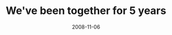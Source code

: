 ---
layout: base.njk
title : 'We&#39;ve been together for 5 years' 
view_title : 'We&#39;ve been together for 5 years' 
year : '2008' 
date : '2008-11-06' 
img_file : '/drawing/wevebeentogetherfor5years.jpg' 
html_file : 'wevebeentogetherfor5years' 
next_html : 'whywontyougetoutofmyhead.html' 
year_order : '500' 
permalink : "title/{{html_file}}.html"
---